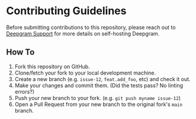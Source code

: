 
# Contributing Guidelines

Before submitting contributions to this repository, please reach out to [Deepgram Support](https://deepgram.com/contact-us/) for more details on self-hosting Deepgram.

## How To

1. Fork this repository on GitHub.
1. Clone/fetch your fork to your local development machine.
1. Create a new branch (e.g. `issue-12`, `feat.add_foo`, etc) and check it out.
1. Make your changes and commit them. (Did the tests pass? No linting errors?)
1. Push your new branch to your fork. (e.g. `git push myname issue-12`)
1. Open a Pull Request from your new branch to the original fork's `main` branch.
